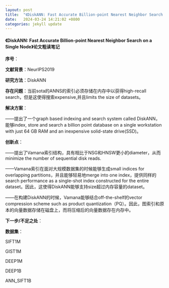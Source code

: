 ```yaml
---
layout: post
title:  "《DiskANN: Fast Accurate Billion-point Nearest Neighbor Search on a Single Node》论文粗读笔记"
date:   2024-03-24 14:21:02 +0800
categories: jekyll update
---
```




#### 《DiskANN: Fast Accurate Billion-point Nearest Neighbor Search on a Single Node》论文粗读笔记

**序号**：

**文献背景**：NeurIPS2019

**研究方法**：DiskANN

**存在问题**：当前sota的ANNS的索引必须存储在内存中以获得high-recall search，但是这使得搜索expensive,并且limits the size of datasets。

**解决方案**：

——提出了一个graph based indexing and search system called DiskANN，能够index, store and search a billion point database on a single workstation with just 64 GB RAM and an inexpensive solid-state drive(SSD)。

**创新点**：

——提出了Vamana索引结构，具有相比于NSG和HNSW更小的diameter，从而minimize the number of sequential disk reads.

——Vamana索引在面对大规模数据集的时候能够生成small indices for overlapping partitions，并且能够轻易地merge into one index，提供同样的search performance as a single-shot index constructed for the entire dataset。因此，这使得DiskANN能够支持size超过内存容量的dataset。

——在构建DiskANN的时候，Vamana能够结合off-the-shelf的vector compression scheme such as product quantization（PQ）。因此，图索引和原本的向量数据存储在磁盘上，而将压缩后的向量数据存在内存中。

**下一步/不足之处**：

**数据集**：

SIFT1M

GIST1M

DEEP1M

DEEP1B

 ANN_SIFT1B



